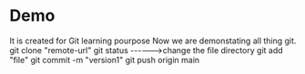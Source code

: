 # Demo
It is created for Git learning pourpose
Now we are demonstating all thing git.
git clone "remote-url"
git status
------>change the file directory
git add "file"
git commit -m "version1"
git push origin main
